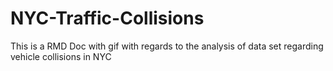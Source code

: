 # NYC-Traffic-Collisions
This is a RMD Doc with gif with regards to the analysis of data set regarding vehicle collisions in NYC
